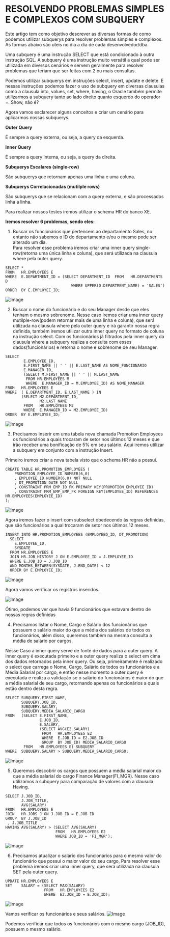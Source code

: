 # RESOLVENDO PROBLEMAS SIMPLES E COMPLEXOS COM SUBQUERY
Este artigo tem como objetivo descrever as diversas formas de como podemos utilizar subquerys para resolver problemas simples e complexos. As formas abaixo são uteis no dia a dia de cada desenvolvedor/dba.



Uma subquery é uma instrução SELECT que está condicionado à outra instrução SQL.
A subquery é uma instrução muito versátil a qual pode ser utilizada em diversos cenários e servem geralmente para resolver problemas que teriam que ser feitas com 2 ou mais consultas.

Podemos utilizar subquerys em instruções select, insert, update e delete. E nessas instruções podemos fazer o uso de subquery em diversas clausulas como a clausula into, values, set, where, having, o Oracle também permite utilizarmos a subquery tanto  ao lado direito quanto esquerdo do operador =. Show, não é?

Agora vamos esclarecer alguns conceitos e criar um cenário para aplicarmos nossas subquerys.

**Outer Query**

É sempre a query externa, ou seja, a query da esquerda.

**Inner Query**

É sempre a query interna, ou seja, a query da direita.

**Subquerys Escalares (single-row)**

São subquerys que retornam apenas uma linha e uma coluna.

**Subquerys Correlacionadas (mutilple rows)**

São subquerys que se relacionam com a query externa, e são processados linha a linha.


Para realizar nossos testes iremos utilizar o schema HR do banco XE.

**Iremos resolver 6 problemas, sendo eles:**


1)	 Buscar os funcionários que pertencem ao departamento Sales, no entanto não sabemos o ID do departamento e/ou o mesmo pode ser alterado um dia. 	
Para resolver esse problema iremos criar uma inner query single-row(retorna uma única linha e coluna), que será utilizada na clausula where pela outer query.
```
SELECT * 
FROM   HR.EMPLOYEES E 
WHERE  E.DEPARTMENT_ID = (SELECT DEPARTMENT_ID  FROM   HR.DEPARTMENTS D 
                             WHERE UPPER(D.DEPARTMENT_NAME) = 'SALES') 
ORDER  BY E.EMPLOYEE_ID;
```

![Image](https://bn1301files.storage.live.com/y4p-Svy8hgENZ0qB5HyWeRUtupZDA_swBuV38-Y7hPSYrMM_5nK0Hq9cwQLD1BTfw8DD5ALst-jmILSzVEUOvBYk-p0HvVLjWAKlv0XxVf0cMZH-8fj_QqQjl9U15XsoroejkiDUwrbMQz97cEHJO-2sCNyo6Z1_47uRtiUvCrhhI8nG2mfkQszgO3JLspQ-Nw9/1.png?psid=1&width=1176&height=613)


2)	 Buscar o nome do funcionário e do seu Manager desde que eles tenham o mesmo sobrenome.
Nesse caso iremos criar uma inner query mutilple-row(podem retornar mais de uma linha e coluna), que será utilizada na clausula where pela outer query e irá garantir nossa regra definida, também iremos utilizar outra inner query no formato de coluna na instrução select.
Com os funcionários já filtrados pela inner query da clausula where a subquery realiza a consulta com esses dados(funcionários) e retorna o nome e sobrenome de seu Manager.

```
SELECT 
        E.EMPLOYEE_ID,
        E.FIRST_NAME || ' ' || E.LAST_NAME AS NOME_FUNCIONARIO
        E.MANAGER_ID,
        (SELECT M.FIRST_NAME || ' ' || M.LAST_NAME 
         FROM HR.EMPLOYEES M 
         WHERE  E.MANAGER_ID = M.EMPLOYEE_ID) AS NOME_MANAGER
FROM   HR.EMPLOYEES E 
WHERE  ( E.DEPARTMENT_ID, E.LAST_NAME ) IN 
       (SELECT M2.DEPARTMENT_ID, 
               M2.LAST_NAME 
        FROM   HR.EMPLOYEES M2 
        WHERE  E.MANAGER_ID = M2.EMPLOYEE_ID) 
ORDER  BY E.EMPLOYEE_ID;
```

![Image](https://bn1301files.storage.live.com/y4pKzwikNPJvoCYGiCOdtj_bL1KZM9hZt6aP7HyFXM_Ua06zeqgAaQE7qQETdPyZVHDBYVfeDSlqgzVTeM66LJb1JuQfh5QOBrn1m6-fNj7CcntQjHviCpp7mBBlfnXQTvGpBP5E8H_LavHOPvdJ_QDCDfeMilpN6iR7KsaIHDrMhl3AnuXf1sziFeA7g61LjshtXrjOcKQtDnZ7wj5p72lxv1txWFKc3QrC9BjsBEretg/2.png?psid=1&width=1231&height=613)


 3)	Precisamos inserir em uma tabela nova chamada Promotion Employees os funcionários a quais trocaram de setor nos últimos 12 meses e que irão receber uma bonificação de 5% em seu salário. Aqui iremos utilizar a subquery em conjunto com a instrução Insert.

Primeiro iremos criar a nova tabela visto que o schema HR não a possui.
```
CREATE TABLE HR.PROMOTION_EMPLOYEES (
	PROMOTION_EMPLOYEE_ID NUMBER(6,0)
	, EMPLOYEE_ID NUMBER(6,0) NOT NULL
	, DT_PROMOTION DATE NOT NULL
	, CONSTRAINT PRM_EMP_ID_PK PRIMARY KEY(PROMOTION_EMPLOYEE_ID)
	, CONSTRAINT PRM_EMP_EMP_FK FOREIGN KEY(EMPLOYEE_ID) REFERENCES HR.EMPLOYEES(EMPLOYEE_ID)
);
```

![Image](https://bn1301files.storage.live.com/y4pbJnnvipKhrVI0DoFwwaa9OgN0tHGXIaRDQXK18kc_JwfsJ4BJI5leeAnb3Eco2YlgIYz9qGJHqRX05CVUODYK7Xcyh05mioXC585RfIAwd9UX5Yi9dmA2bqGFtCHeku3lk-NlDQeZZr_ZAI1Bmwfr9PLGExCm3tshu-QqVrJQqWo3w0mobeQyTlm1kvB6YW3w023BENrVXinJgjwml-I-jpDJKL2XvFLU716VxnCaS0/3.png?psid=1&width=1183&height=613)


Agora iremos fazer o insert com subselect obedecendo às regras definidas, que são funcionários a qual trocaram de setor nos últimos 12 meses.
```
INSERT INTO HR.PROMOTION_EMPLOYEES (EMPLOYEED_ID, DT_PROMOTION)
  SELECT
    E.EMPLOYEE_ID,
    SYSDATE
  FROM HR.EMPLOYEES E
  JOIN HR.JOB_HISTORY J ON E.EMPLOYEE_ID = J.EMPLOYEE_ID
  WHERE E.JOB_ID = J.JOB_ID
  AND MONTHS_BETWEEN(SYSDATE, J.END_DATE) < 12
  ORDER BY E.EMPLOYEE_ID;
```
![Image](https://bn1301files.storage.live.com/y4peMM08kak6VkoSQ8EuavTGhlPfbFkR_JhjjLl1BKsg18JPE4X4aj1Tad2CVwGINUofSuWUwwquIWnWpJJdmF-vkiRqJDfwm1ffV5LATSxpX234BqqZ-HcTr251Hec_TlbhMTSpJjpdxw1b7oT08k1MsUkKRHWiEkDDuFUJxUJ__73MO6RNzZn4Q-LLqDX1IGT2_MFS71aAyTPlFlQX14R65X4oHOO-XjzmD1JjR1yWyk/3-3.png?psid=1&width=1185&height=613)

Agora vamos verificar os registros inseridos.

![Image](https://bn1301files.storage.live.com/y4p8xAYOGCRAWBcthUkX7Ry3sA2c6sxI9uHFeusgXwJMd6Rr6Ssk-k1gDMxPKWgQgpd1mEV9qniZ7BwNf9GXEk1ySA3RIa3llbiUv6CaBx128-WcrkEdYJRgKvIx4ZBdzNFLp4gngW8aQ4QQsenupl6XTNDeDCNqcKrxS4WvR9LNLkrGQsllc3M5wXNeTtSbDY88fDWOjd6kFiQjbri0Hy8TR5N1cC7lRLXqA1kCXkUgso/3-4.png?psid=1&width=1187&height=613)


Ótimo, podemos ver que havia 9 funcionários que estavam dentro de nossas regras definidas


 4)	Precisamos listar o Nome, Cargo e Salário dos funcionários que possuem o salário maior do que a média dos salários de todos os funcionários, além disso, queremos também na mesma consulta a média de salário por cargos.	

Nesse Caso a inner query serve de fonte de dados para a outer query. A inner query é executada primeiro e a outer query realiza o select em cima dos dados retornados pela inner query. Ou seja, primeiramente é realizado o select que carrega o Nome, Cargo, Salário de todos os funcionários e a Média Salarial por cargo, e então nesse momento a outer query é executada e realiza a validação se o salário do funcionários é maior do que a média salarial de seu cargo, retornando apenas os funcionários a quais estão dentro desta regra.
 
```
SELECT SUBQUERY.FIRST_NAME, 
       SUBQUERY.JOB_ID, 
       SUBQUERY.SALARY, 
       SUBQUERY.MEDIA_SALARIO_CARGO
FROM   (SELECT E.FIRST_NAME,
               E.JOB_ID,
               E.SALARY,
               (SELECT AVG(E2.SALARY) 
                FROM   HR.EMPLOYEES E2 
                WHERE  E.JOB_ID = E2.JOB_ID 
                GROUP  BY JOB_ID) MEDIA_SALARIO_CARGO 
        FROM   HR.EMPLOYEES E) SUBQUERY 
WHERE  SUBQUERY.SALARY > SUBQUERY.MEDIA_SALARIO_CARGO; 
```

![Image](https://bn1301files.storage.live.com/y4p06CXHQPGZyZyoQNKLJ3XpiVsfFxKvu0UkaaAatq6_TXFyOp6gcpxUK3X4hBfTo4P9b2YwajxzlWXseh5sw_sGLs163ZIrjBby8dzXbYDJjhD96cw1QSR_iR1DkXNB9HuW7m_TzqUFe6adQ5fB4T1_MpX50df48umaLnFykrnjNEMiYnCnZm63RMGUb-bm_rBJ1poVfLHfZF09Daeo0O39RbqbtClbqgaFe9iDboqafk/4.png?psid=1&width=1190&height=613)


5)	Queremos descobrir os cargos que possuem a média salarial maior do que a média salarial do cargo Finance Manager(FI_MGR). Nesse caso utilizamos a subquery para comparação de valores com a clausula Having.
```
SELECT J.JOB_ID, 
       J.JOB_TITLE,
       AVG(SALARY) 
FROM   HR.EMPLOYEES E 
JOIN   HR.JOBS J ON J.JOB_ID = E.JOB_ID
GROUP  BY J.JOB_ID 
 , J.JOB_TITLE
HAVING AVG(SALARY) > (SELECT AVG(SALARY) 
                      FROM   HR.EMPLOYEES E2
                      WHERE JOB_ID = 'FI_MGR');
```

![Image](https://bn1301files.storage.live.com/y4p7dHC7PGpvgErIYL48Jc00hejBxCCgCqIPzJvDRXTKe_9EFf3YhWGY02yomUeXDu4YmCTQwxfcEfRidQePNbn7ctfhURhFTfTziuSxF4TFOYV6zP93IpAueo4LJJxMlfxeO7gTek5ooCJl4R4E8q2gUB5rTf4iJq7-R4Bj041M1Bu0lcfHFWG2TicWdgoBdUMeg84IvH-hv8eiAZb_X7DANVRkZqPidrxtwRCQSrP4vs/5.png?psid=1&width=1229&height=613)


 6)	Precisamos atualizar o salário dos funcionários para o mesmo valor do funcionário que possui o maior valor do seu cargo, Para resolver esse problema iremos criar uma inner query, que será utilizada na clausula SET pela outer query.
```
UPDATE HR.EMPLOYEES E 
SET    SALARY = (SELECT MAX(SALARY) 
                 FROM   HR.EMPLOYEES E2 
                 WHERE  E2.JOB_ID = E.JOB_ID);
```                 

![Image](https://bn1301files.storage.live.com/y4pzjEUD-Hblc7BJQy0QXy2UTwElKIspMrS3lxnlDSBXlnZSYh2wpKYiJsmBTbLiAldZCmo7ekP3OrpyFaReWmkWS6NdySN7PMhBq7obhgRy_09DPDWxWEWjk2bzZX_q9LI08Y2Mgapozeppm03oCrqWHlC_pQNgZh7B9glDLSkYh7LWHyyZ8zfG9pjcBuCs_GirP_4lca8Bg464SqW2IYg_Hi6XIHSvJFE_oRDoSA9ZLE/6.png?psid=1&width=1227&height=613)


Vamos verificar os funcionários e seus salários.
![Image](https://bn1301files.storage.live.com/y4peTfcMV7vjv5KiicTMCCHUVQxwdWdMYqaZq_vhlG-5B_JjqaZKYLfRk-rcQNfiBE_zVHO9rPoyNH99Wntx9FVgCmfxZOOwQCHAAVJjbGgfHboK7R16lybqXBuROJJztHC5aaJdJNyCVaE3Fzgd47sKiFDz_gfubxwJca3COfGRXuU4QUT_C-hWgRWjPtHfn4djmuK0txYSNrYudkdTXJ9UIF8LLgyfEduQMLwmZ8Vbeg/6-2.png?psid=1&width=1235&height=613)


Podemos verificar que todos os funcionários com o mesmo cargo (JOB_ID), possuem o mesmo salário.
